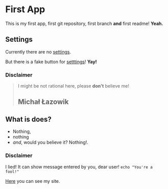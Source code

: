 First App
=========

This is my first app, first git repository, first branch __and__ first readme!
__Yeah.__

Settings
--------

Currently there are no [settings][1].

But there is a fake button for [setttings][1]!
__Yay!__

### Disclaimer
> I might be not rational here, please __don't__ believe me!
> ## Michał Łazowik

What is does?
-------------

* Nothing,
* nothing
* _and_, would you believe it? Nothing!.

### Disclaimer
I lied! It can show message entered by you, dear user! `echo "You're a fool!"`

[Here](https://d610.pl "D610 Test Server") you can see my site.

[1]: http://example.com/    "Settings"
